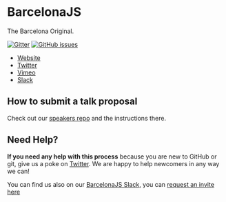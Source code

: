 # BarcelonaJS
The Barcelona Original.


[![Gitter](https://img.shields.io/gitter/room/nwjs/nw.js.svg?style=flat)](https://gitter.im/BarcelonaJS/BarcelonaJS?utm_source=badge&utm_medium=badge&utm_campaign=pr-badge&utm_content=badge)
[![GitHub issues](https://img.shields.io/github/issues/badges/shields.svg)]()

- [Website](http://barcelonajs.org)
- [Twitter](http://twitter.com/bcnjs)
- [Vimeo](https://vimeo.com/barcelonajs)
- [Slack](https://barcelonajs.slack.com)


## How to submit a talk proposal

Check out our [speakers repo](https://github.com/BarcelonaJS/speakers) and the instructions there.

## Need Help?

**If you need any help with this process** because you are new to GitHub or git, give us a poke on [Twitter](https://twitter.com/bcnjs). We are happy to help newcomers in any way we can!

You can find us also on our [BarcelonaJS Slack](https://barcelonajs.slack.com), you can [request an invite here]( http://barcelonajs.herokuapp.com)
